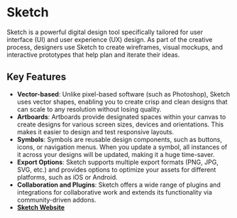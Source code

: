 # Sketch

Sketch is a powerful digital design tool specifically tailored for user interface (UI) and user experience (UX) design. As part of the creative process, designers use Sketch to create wireframes, visual mockups, and interactive prototypes that help plan and iterate their ideas.

## Key Features

- **Vector-based**: Unlike pixel-based software (such as Photoshop), Sketch uses vector shapes, enabling you to create crisp and clean designs that can scale to any resolution without losing quality.
- **Artboards**: Artboards provide designated spaces within your canvas to create designs for various screen sizes, devices and orientations. This makes it easier to design and test responsive layouts.
- **Symbols**: Symbols are reusable design components, such as buttons, icons, or navigation menus. When you update a symbol, all instances of it across your designs will be updated, making it a huge time-saver.
- **Export Options**: Sketch supports multiple export formats (PNG, JPG, SVG, etc.) and provides options to optimize your assets for different platforms, such as iOS or Android.
- **Collaboration and Plugins**: Sketch offers a wide range of plugins and integrations for collaborative work and extends its functionality via community-driven addons.
- **[Sketch Website](https://www.sketch.com/)**
